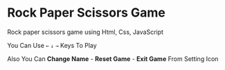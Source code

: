 # Rock Paper Scissors Game
Rock paper scissors game using Html, Css, JavaScript

You Can Use `←` `↓` `→` Keys To Play

Also You Can **Change Name** - **Reset Game** - **Exit Game** From Setting Icon

